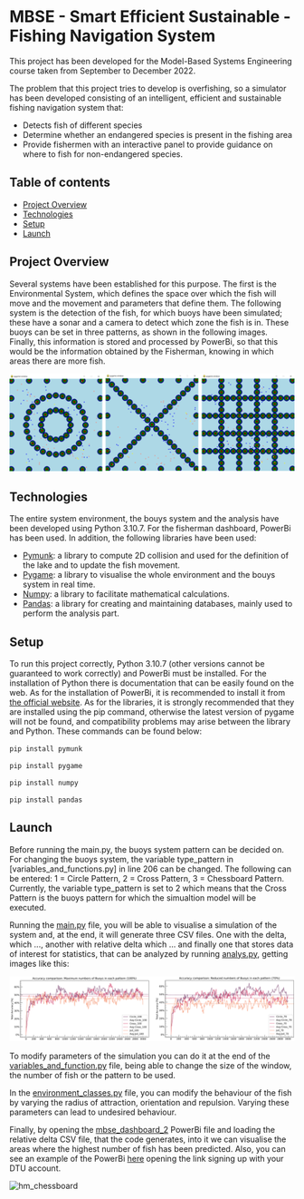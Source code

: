 # MBSE - Smart Efficient Sustainable - Fishing Navigation System
This project has been developed for the Model-Based Systems Engineering course taken from September to December 2022. 

The problem that this project tries to develop is overfishing, so a simulator has been developed consisting of an intelligent, efficient and sustainable fishing navigation system that:
- Detects fish of different species
- Determine whether an endangered species is present in the fishing area
- Provide fishermen with an interactive panel to provide guidance on where to fish for non-endangered species.

## Table of contents
* [Project Overview](#project_overview)
* [Technologies](#technologies)
* [Setup](#setup)
* [Launch](#launch)

<a name="project_overview"></a>
## Project Overview

Several systems have been established for this purpose. The first is the Environmental System, which defines the space over which the fish will move and the movement and parameters that define them.
The following system is the detection of the fish, for which buoys have been simulated; these have a sonar and a camera to detect which zone the fish is in. These buoys can be set in three patterns, as shown in the following images.
Finally, this information is stored and processed by PowerBi, so that this would be the information obtained by the Fisherman, knowing in which areas there are more fish.

![Three types of patterns, from left to right: circular pattern, cross patern and jail pattern.](figures/Imagen1.png)

<a name="technologies"></a>
## Technologies

The entire system environment, the bouys system and the analysis have been developed using Python 3.10.7. For the fisherman dashboard, PowerBi has been used. In addition, the following libraries have been used: 
- [Pymunk](http://www.pymunk.org/en/latest/): a library to compute 2D collision and used for the definition of the lake and to update the fish movement.
- [Pygame](https://www.pygame.org/news): a library to visualise the whole environment and the bouys system in real time.
- [Numpy](https://numpy.org/): a library to facilitate mathematical calculations.
- [Pandas](https://pandas.pydata.org/): a library for creating and maintaining databases, mainly used to perform the analysis part.


<a name="setup"></a>
## Setup
To run this project correctly, Python 3.10.7 (other versions cannot be guaranteed to work correctly) and PowerBi must be installed. For the installation of Python there is documentation that can be easily found on the web. As for the installation of PowerBi, it is recommended to install it from [the official website](https://powerbi.microsoft.com/en-gb/downloads/).
As for the libraries, it is strongly recommended that they are installed using the pip command, otherwise the latest version of pygame will not be found, and compatibility problems may arise between the library and Python. These commands can be found below:

```
pip install pymunk
```
```
pip install pygame
```
```
pip install numpy
```
```
pip install pandas 
```
<a name="launch"></a>
## Launch
Before running the main.py, the buoys system pattern can be decided on.
For changing the buoys system, the variable type_pattern in [variables_and_functions.py] in line 206 can be changed. 
The following can be entered: 1 = Circle Pattern, 2 = Cross Pattern, 3 = Chessboard Pattern. Currently, the variable type_pattern is set to 2 which means that the Cross Pattern is the buoys pattern for which the simualtion model will be executed.

Running the [main.py](main.py) file, you will be able to visualise a simulation of the system and, at the end, it will generate three CSV files. One with the delta, which ..., another with relative delta which ... and finally one that stores data of interest for statistics, that can be analyzed by running [analys.py](analys.py), getting images like this: 

![Statistics plots.](figures/Imagen2.png)

To modify parameters of the simulation you can do it at the end of the [variables_and_function.py](variables_and_function.py) file, being able to change the size of the window, the number of fish or the pattern to be used.

In the [environment_classes.py](environment_classes.py) file, you can modify the behaviour of the fish by varying the radius of attraction, orientation and repulsion. Varying these parameters can lead to undesired behaviour.

Finally, by opening the [mbse_dashboard_2](dashboard/mbse_dashboard_2.pbix) PowerBi file and loading the relative delta CSV file, that the code generates, into it we can visualise the areas where the highest number of fish has been predicted. Also, you can see an example of the PowerBi [here](https://app.powerbi.com/groups/me/reports/8294714a-6178-49e4-879f-d6f889ebc8d8/ReportSection99a53b72b52c393fa9da?ctid=f251f123-c9ce-448e-9277-34bb285911d9) opening the link signing up with your DTU account.

![hm_chessboard](https://user-images.githubusercontent.com/103587940/205516976-2f094e81-0201-4da7-9ce2-667225ca873b.png)

